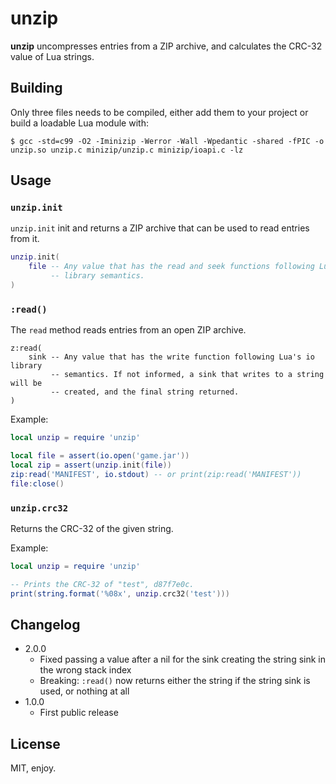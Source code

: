 # unzip

**unzip** uncompresses entries from a ZIP archive, and calculates the CRC-32 value of Lua strings.

## Building

Only three files needs to be compiled, either add them to your project or build a loadable Lua module with:

```
$ gcc -std=c99 -O2 -Iminizip -Werror -Wall -Wpedantic -shared -fPIC -o unzip.so unzip.c minizip/unzip.c minizip/ioapi.c -lz
```

## Usage

### `unzip.init`

`unzip.init` init and returns a ZIP archive that can be used to read entries from it.

```lua
unzip.init(
    file -- Any value that has the read and seek functions following Lua's io
         -- library semantics.
)
```

### `:read()`

The `read` method reads entries from an open ZIP archive.

```
z:read(
    sink -- Any value that has the write function following Lua's io library
         -- semantics. If not informed, a sink that writes to a string will be
         -- created, and the final string returned.
)
```

Example:

```lua
local unzip = require 'unzip'

local file = assert(io.open('game.jar'))
local zip = assert(unzip.init(file))
zip:read('MANIFEST', io.stdout) -- or print(zip:read('MANIFEST'))
file:close()
```

### `unzip.crc32`

Returns the CRC-32 of the given string.

Example:

```lua
local unzip = require 'unzip'

-- Prints the CRC-32 of "test", d87f7e0c.
print(string.format('%08x', unzip.crc32('test')))
```

## Changelog

* 2.0.0
  * Fixed passing a value after a nil for the sink creating the string sink in the wrong stack index
  * Breaking: `:read()` now returns either the string if the string sink is used, or nothing at all
* 1.0.0
  * First public release

## License

MIT, enjoy.
